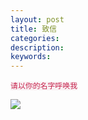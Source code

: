 ```yaml
---
layout: post
title: 致信
categories: 
description: 
keywords: 
---
```


<code style="color:#c7254e;background-color:#f9f2f4;">请以你的名字呼唤我</code>

![](https://alienx.oss-cn-shenzhen.aliyuncs.com/images/ALGO/SPE2.png)

<!--
亲爱的*******：

17年10月，你加了我的微信。随后我来到西电，与你结识为朋友，成为你的师弟。近1年来，你对我悉心照顾，给我提供了很多生活上、学业上的帮助，我都记在心里。让我意外的是，不知道是什么原因，也许是你对我的照顾，也许是你那不大不小的玩笑，让我对你产生了困惑，产生了误会。直到关山牧场的那一晚，我竟然对你产生了错误的感觉。很快，理智让我克制，我不想对你有异样的想法，只能小心翼翼地将这份感觉藏好。

“山有木兮木有枝，心悦君兮君不知”，我总是忍不住想知道这种困惑的答案。一次又一次地试探，让我深陷到这种缥缈的愉悦当中。直到在青海湖之旅，你我相互袒露心声，交出自己心里的秘密，我才恍然大悟。由此过去发生的点点滴滴，都被重新赋予了新的意义。可惜的是，我站在另一个国度凝望着你，你却没有这个国度的通行证。

我来西电之前已经对即将的3年时间有初步的计划，你的出现打破了我之前所有的预料。你给我带来了很多快乐，你让我在原本孤单的科研生活中变得开朗，我很感谢你出现在我的生命当中，与你在一起的时光让我感到开心也充满期待，这种奇妙的感觉是我第一次感受到。你与我之前遇见过的很多人不同，你没有他们那种强烈而激进的前进力，反而对事对物都是平常心对待，不追不赶、不急不躁。这也启发了我去思考自己的生活，是不是应该慢下来呢？不得而知。

你即将要毕业了，以后我们可能不这么常见面，希望你能喜欢我送给你的礼物，这是我对你最后的喜欢，之后我就要将它藏到日志里面了。在未来的日子里，祝你工作顺利、万事如意、身体安康。等到下一次再见面之时，如同昨日才刚见过，亦能有说有笑。

写到这里，我很难过，却说不出口。

祝好。
-->